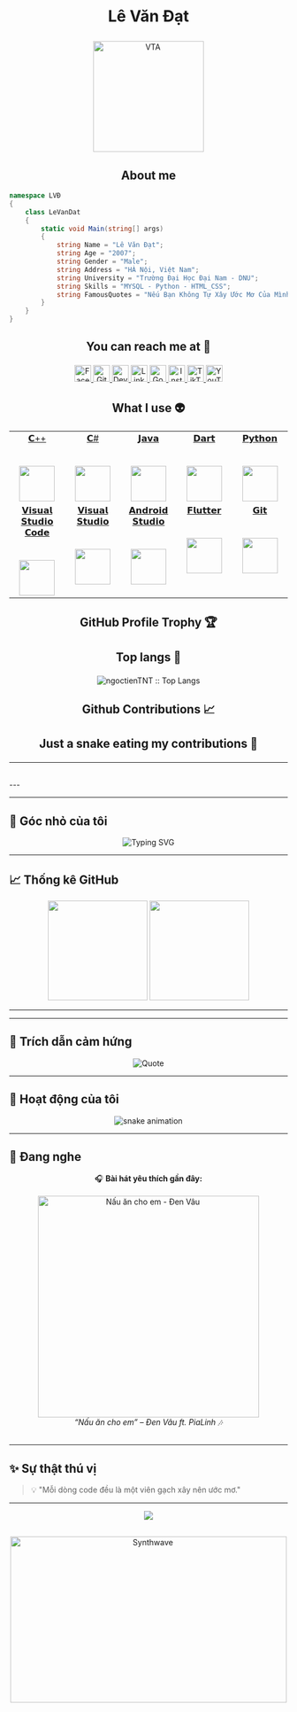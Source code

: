 # <p align="center">Lê Văn Đạt</p>

<p align="center">
	<a href="https://github.com/datdevl">
	<img src="https://scontent.fhan18-1.fna.fbcdn.net/v/t39.30808-6/563445809_25377565451880401_4010466069526224500_n.jpg?_nc_cat=106&ccb=1-7&_nc_sid=6ee11a&_nc_eui2=AeFQ34CeZv1RQHvoYanCfuKHJu98A2KQtd4m73wDYpC13qxajdSFaAcYJeIhvO0KiVBw4A84BvN7tuepvYOjaYtO&_nc_ohc=CZKu0I46J-UQ7kNvwFfEApT&_nc_oc=Adkhkn578gKMNAkLe2jIVUkPKFAFcOJLZx4fWSIQAvKhBnF2PYMbhoaVX69yJNV8GWA&_nc_zt=23&_nc_ht=scontent.fhan18-1.fna&_nc_gid=Mzz23n7uS4xpxpoS_aum7g&oh=00_AfckJU8i0lZiaI3d-MRyjz5YKr_oaK4zmPyQCb7ejIiG2w&oe=68FA7879" width = "200" alt="VTA">
	</a>
</p>

<h2 align="center">About me</h2>

```C#
namespace LVĐ
{
    class LeVanDat
    {
        static void Main(string[] args)
        {
            string Name = "Lê Văn Đạt";
            string Age = "2007";
            string Gender = "Male";
            string Address = "HÀ Nội, Việt Nam";
            string University = "Trường Đại Học Đại Nam - DNU";
            string Skills = "MYSQL - Python - HTML_CSS";
            string FamousQuotes = "Nếu Bạn Không Tự Xây Ước Mơ Của Mình Thì Người Khác Sẽ Thuê Bạn Xây Ước Mơ Của Họ";
        }
    }
}
```

## <p align="center">You can reach me at 🌹</p>

<p align="center">
  <a href="https://www.facebook.com/datdevl">
    <img src="https://www.vectorlogo.zone/logos/facebook/facebook-official.svg" alt="Facebook" height="30" width="30">
  </a>
	
  <a href="https://github.com/datdevl">
    <img src="https://www.vectorlogo.zone/logos/github/github-tile.svg" alt="Github" height="30" width="30">
  </a>
  
  <a href="https://datdevl.github.io/">
    <img src="https://www.vectorlogo.zone/logos/devto/devto-icon.svg" alt="DevTo" height="30" width="30">
  </a>
	
  <a href="https://www.linkedin.com/in/datdevl/">
    <img src="https://www.vectorlogo.zone/logos/linkedin/linkedin-icon.svg" alt="Linkedin" height="30" width="30">
  </a>
  
  <a href="mailto:dat.dev.vl@gmail.com">
    <img src="https://www.vectorlogo.zone/logos/google/google-icon.svg" alt="Google" height="30" width="30">
  </a>
	
  <a href="https://www.instagram.com/datdevl/">
    <img src="https://www.vectorlogo.zone/logos/instagram/instagram-icon.svg" alt="Instagram" height="30" width="30">
  </a>
  
  <a href="https://www.tiktok.com/@datdevl/">
    <img src="https://raw.githubusercontent.com/gilbarbara/logos/master/logos/tiktok-icon.svg" alt="TikTok" height="30" width="30">
  </a>
  
  <a href="https://www.youtube.com/datdevl">
    <img src="https://www.vectorlogo.zone/logos/youtube/youtube-icon.svg" alt="YouTube" height="30" width="30">
  </a>
</p>

## <p align="center">What I use :alien:</p>

<table align="center">
  <tbody>
    <tr valign="top">
      <td width="20%" align="center">
	<a href="https://devdocs.io/cpp/">
		<span>𝗖++</span><br><br><br>
		<img height="64px" src="https://cdn.worldvectorlogo.com/logos/c.svg">
	 </a>
      </td>
      <td width="20%" align="center">
	 <a href="https://docs.microsoft.com/dotnet/csharp/">
		<span>𝗖#</span><br><br><br>
		<img height="64px" src="https://cdn.svgporn.com/logos/c-sharp.svg">
	 </a>
      </td>
      <td width="20%" align="center">
	<a href="https://docs.oracle.com/java/">
		<span>𝗝𝗮𝘃𝗮</span><br><br><br>
		<img height="64px" src="https://cdn.svgporn.com/logos/java.svg">
	 </a>
      </td>
	<td width="20%" align="center">
		<a href="https://dart.dev/guides">
        <span>𝗗𝗮𝗿𝘁</span><br><br><br>
        <img height="64px" src="https://www.vectorlogo.zone/logos/dartlang/dartlang-icon.svg">
		</a>
      </td>
      <td width="20%" align="center">
	      <a href="https://docs.python.org/3/">
        <span>𝗣𝘆𝘁𝗵𝗼𝗻</span><br><br><br>
        <img height="64px" src="https://cdn.svgporn.com/logos/python.svg">
	      </a>
      </td>
    </tr>
    <tr valign="top">
	<td width="20%" align="center">
		<a href="https://code.visualstudio.com/docs">
        <span>𝗩𝗶𝘀𝘂𝗮𝗹 𝗦𝘁𝘂𝗱𝗶𝗼 𝗖𝗼𝗱𝗲</span><br><br><br>
        <img height="64px" src="https://cdn.worldvectorlogo.com/logos/visual-studio-code-1.svg">
		</a>
      </td>
	<td width="20%" align="center">
		<a href="https://docs.microsoft.com/visualstudio/ide/?view=vs-2019">
        <span>𝗩𝗶𝘀𝘂𝗮𝗹 𝗦𝘁𝘂𝗱𝗶𝗼</span><br><br><br>
        <img height="64px" src="https://cdn.worldvectorlogo.com/logos/visual-studio-2013.svg">
		</a>
      </td>
      <td width="20%" align="center">
	      <a href="https://developer.android.com/docs">
        <span>𝗔𝗻𝗱𝗿𝗼𝗶𝗱 𝗦𝘁𝘂𝗱𝗶𝗼</span><br><br><br>
        <img height="64px" src="https://cdn.worldvectorlogo.com/logos/android-logomark.svg">
	      </a>
      </td>
	    <td width="20%" align="center">
	<a href="https://docs.flutter.dev/">
		<span>𝗙𝗹𝘂𝘁𝘁𝗲𝗿</span><br><br><br>
		<img height="64px" src="https://cdn.worldvectorlogo.com/logos/flutter-logo.svg">
	</a>
      </td>
      <td width="20%" align="center">
	      <a href="https://git-scm.com/doc">
        <span>𝗚𝗶𝘁</span><br><br><br>
        <img height="64px" src="https://cdn.svgporn.com/logos/git-icon.svg">
	      </a>
      </td>
    </tr>
  </tbody>
</table>


## <p align="center">GitHub Profile Trophy 🏆</p>

<p align='center'>
</p>

## <p align="center">Top langs :tongue:</p>

<p align="center"><img src="https://github-readme-stats.vercel.app/api/top-langs/?username=ngoctienTNT&langs_count=10&theme=tokyonight&layout=compact" alt="ngoctienTNT :: Top Langs" /></p>

## <p align="center">Github Contributions 📈</p>



## <p align="center">Just a snake eating my contributions 🐍</p>

<p align='center'>
</p>

<hr>
<br>
---

---

## 🌸 Góc nhỏ của tôi  

<p align="center">
  <img src="https://readme-typing-svg.herokuapp.com?font=Fira+Code&size=22&pause=800&color=00FFFF&center=true&vCenter=true&width=700&lines=Chào+mừng+bạn+đến+với+GitHub+của+Lê+Văn+Đạt!;Lập+trình+là+đam+mê+-+Sáng+tạo+là+sứ+mệnh!;Cùng+nhau+học+hỏi+và+phát+triển+nhé+💙" alt="Typing SVG" />
</p>


---

## 📈 Thống kê GitHub  

<p align="center">
  <img src="https://github-readme-stats.vercel.app/api?username=datdevl&show_icons=true&theme=tokyonight&count_private=true&hide_border=true" height="180em" />
  <img src="https://github-readme-streak-stats.herokuapp.com/?user=datdevl&theme=tokyonight&hide_border=true" height="180em" />
</p>

---


---

## 💬 Trích dẫn cảm hứng  

<p align="center">
  <img src="https://quotes-github-readme.vercel.app/api?type=horizontal&theme=tokyonight&quote=Nếu+bạn+không+tự+xây+dựng+ước+mơ+của+mình,+người+khác+sẽ+thuê+bạn+xây+ước+mơ+của+họ.&author=Lê+Văn+Đạt" alt="Quote" />
</p>

---

## 🐍 Hoạt động của tôi  

<p align="center">
  <img src="https://raw.githubusercontent.com/datdevl/datdevl/output/github-contribution-grid-snake.svg" alt="snake animation" />
</p>

---

## 🎵 Đang nghe  

<p align="center">
  🎧 <b>Bài hát yêu thích gần đây:</b><br><br>
  <a href="https://www.youtube.com/watch?v=ukHK1GVyr0I" target="_blank">
    <img src="https://img.youtube.com/vi/ukHK1GVyr0I/maxresdefault.jpg" width="400" alt="Nấu ăn cho em - Đen Vâu">
  </a><br>
  <i>“Nấu ăn cho em” – Đen Vâu ft. PiaLinh 🎶</i><br><br>
  <a href="https://www.youtube.com/watch?v=H5v3kku4y6Q" target="_blank">
  </a>
</p>


---

## ✨ Sự thật thú vị  

> 💡 "Mỗi dòng code đều là một viên gạch xây nên ước mơ."

---

<p align="center">
  <img src="https://capsule-render.vercel.app/api?type=waving&color=0:00C2FF,100:FF00FF&height=120&section=footer&text=Lê%20Văn%20Đạt%20💙&fontColor=FFFFFF&fontSize=25&animation=fadeIn" />
</p>


##

<p align="center"><img src="https://thumbs.gfycat.com/GoodnaturedFondGaur-size_restricted.gif" alt="Synthwave" height="300" width="500"></p>
